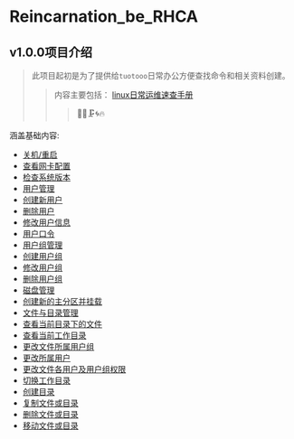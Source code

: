 # Reincarnation_be_RHCA
## v1.0.0项目介绍
> 此项目起初是为了提供给`tuotooo`日常办公方便查找命令和相关资料创建。
>>内容主要包括： [linux日常运维速查手册](basics.md)
>>>:construction::rabbit::clamp::cyclone::fire:

涵盖基础内容:
-  [关机/重启](basics.md#关机重启)
-  [查看网卡配置](basics.md#网卡基础配置)
-  [检查系统版本](basics.md#检查系统版本)
-  [用户管理](basics.md#用户管理)
  -  [创建新用户](basics.md#创建新用户)
  -  [删除用户](basics.md#删除用户)
  -  [修改用户信息](basics.md#修改用户信息)
  -  [用户口令](basics.md#用户口令)
-  [用户组管理](basics.md#用户组管理)
  -  [创建用户组](basics.md#创建用户组)
  -  [修改用户组](basics.md#修改用户组)
  -  [删除用户组](basics.md#删除用户组)
-  [磁盘管理](basics.md#磁盘管理)
  -  [创建新的主分区并挂载](basics.md#创建新的主分区并挂载)
-  [文件与目录管理](basics.md#文件与目录管理)
  -  [查看当前目录下的文件](basics.md#查看当前目录下的文件)
  -  [查看当前工作目录](basics.md#查看当前工作目录)
  -  [更改文件所属用户组](basics.md#更改文件所属用户组)
  -  [更改所属用户](basics.md#更改所属用户)
  -  [更改文件各用户及用户组权限](basics.md#更改文件各用户及用户组权限)
  -  [切换工作目录](basics.md#切换工作目录)
  -  [创建目录](basics.md#创建目录)
  -  [复制文件或目录](basics.md#复制文件或目录)
  -  [删除文件或目录](basics.md#删除文件或目录)
  -  [移动文件或目录](basics.md#移动文件或目录)

